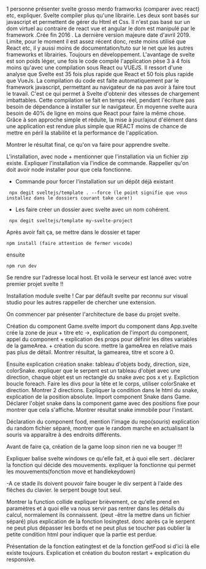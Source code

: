 <!-- Partie Marie -->
1 personne présenter svelte grosso merdo framworks (comparer avec react) etc, expliquer. Svelte compiler plus qu'une librairie. Les deux sont basés sur javascript et permettent de gérer du Html et Css. Il n'est pas basé sur un dom virtuel au contraire de react vue et angular le dom est manipulé par le framework .Crée fin 2016 .
La dernière version majeure  date d'avril 2019. Limite, pour le moment il est assez récent donc, reste moins utilisé que React etc, il y aussi moins de documentation/tuto sur le net que les autres frameworks et librairies. Toujours en développement. L'avantage de svelte est son poids léger, une fois le code compilé l'application pèse 3 à 4 fois moins qu'avec une compilation sous React ou VUEJS. Il ressort d'une analyse que Svelte est 35 fois plus rapide que React et 50 fois plus rapide que VueJs. La compilation du code est faite automatiquement par le framework javascript, permettant au navigateur de na pas avoir à faire tout le travail. C'est ce qui permet à Svelte d'obtenir des vitesses de chargement imbattables. Cette compilation se fait en temps réel, pendant l'écriture pas besoin de dépendance à installer sur le navigateur. En moyenne svelte aura besoin de 40% de ligne en moins que React pour faire la même chose. Grâce à son approche simple et réduite, la mise à jour/ajout d'élément dans une application est rendue plus simple que REACT moins de chance de mettre en péril la stabilité et la performance de l'application. 
<!-- Partie Marie -->

<!--   Jeremy  -->
Montrer le résultat final, ce qu'on va faire pour apprendre svelte. 
<!-- Jeremy-->

<!-- Jeremy -->
L'installation, avec node + mentionner que l'installation via un fichier zip existe.
Expliquer l'installation via l'indice de commande. Rappeller qu'on doit avoir node installer pour que cela fonctionne.  

- Commande pour forcer l'installation sur un dépôt déjà existant

```
 npx degit sveltejs/template . --force (le point signifie que vous installez dans le dossiers courant take care!) 
```
- Les faire  créer un dossier avec svelte avec un nom cohérent. 
```
 npx degit sveltejs/template my-svelte-project

```
Après avoir fait ça, se mettre dans le dossier et taper 

```
npm install (faire attention de fermer vscode)
```
ensuite
```
npm run dev
```
Se rendre sur l'adresse local host. 
Et voilà le serveur est lancé avec votre premier projet svelte !! 

Installation module svelte ! Car par défault svelte par reconnu sur visual studio pour les autres rappeller de chercher une extension. 
 

On commencer par présenter l'architecture de base du projet svelte. 
<!-- Jeremy -->

<!-- JC -->
Création du component Game.svelte 
import du component dans App.svelte
crée la zone de jeux + titre etc ->, explication de l'import du component, appel du component + explication des props pour définir les dites variables de la gameArea. + création du score. mettre la gameArea en relative mais pas plus de détail. Montrer résultat, la gamearea, titre et score à 0. 
<!-- JC -->


<!-- Bastien -->
Ensuite explication création snake: tableau d'objets body, direction, size, colorSnake. expliquer que le serpent est un tableau d'objet avec une direction, chaque objet est un rectangle du snake avec pos x et y.
Expliction boucle foreach.
Faire les divs pour la tête et le corps, utiliser colorSnake et direction.
Montrer 2 directions.
Expliquer la condition dans le html du snake, explication de la position absolute.
Import component Snake dans Game.
Déclarer l'objet snake dans la component game avec des positions fixe pour montrer que cela s'affiche. 
Montrer résultat snake immobile pour l'instant.    
<!-- Bastien -->

<!-- Marie -->
Déclaration du component food, mention l'image du repo(souris) explication du random fichier séparé, montrer que le random marche en actualisant la souris va apparaître à des endroits différents.
<!-- Marie -->
 
 Avant de faire ça, création de la game loop sinon rien ne va bouger !!!
 <!-- jeremy -->
Expliquer balise svelte windows  ce qu'elle fait, et à quoi elle sert . déclarer la fonction qui décide des mouvements. expliquer la fonctionne qui permet les mouvements(fonction move et handlekeydown)

-A ce stade ils doivent pouvoir faire bouger le div serpent à l'aide des flèches du clavier. le serpent bouge tout seul. 

<!-- jeremy -->

<!-- JC -->
Montrer la function collide  expliquer brièvement, ce qu'elle prend en paramètres et à quoi elle va nous servir pas rentrer dans les détails du calcul, normalement ils connaissent. (peut -être la mettre dans un fichier séparé) plus explication de la fonction losingtest. donc après ça le serpent ne peut plus dépasser les bords et ne peut plus se toucher pas oublier la petite condition html pour indiquer que la partie est perdue. 
<!-- JC -->

<!-- Bastien -->
Présentation de la fonction eatingtest et de la fonction getFood si d'ici là elle existe toujours.
Explication et création du bouton restart + explication du responsive. 
<!-- Bastien -->

